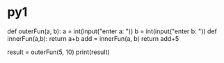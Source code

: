 # py1
def outerFun(a, b):
    a = int(input("enter a: "))
    b = int(input("enter b: "))
    def innerFun(a,b):
        return a+b
    add = innerFun(a, b)
    return add+5

result = outerFun(5, 10)
print(result)
